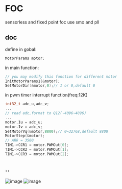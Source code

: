 # FOC

sensorless and fixed point foc use smo and pll

## doc
define in gobal:
```c
MotorParams motor;
```

in main function:
```c
// you may modify this function for different motor
InitMotorParams1(&motor);
SetMotorDir(&motor,0);// 1 or 0,default 0
```

in pwm timer interrupt function(freq:12K)
```c
int32_t adc_u,adc_v;
...
// read adc,format to Q12(-4096~4096)
...
motor.Iu = adc_u;
motor.Iv = adc_v;
SetMotorVq(&motor,8800);// 0~32768,default 8800
MotorStep(&motor);
// ARR = 3500
TIM1->CCR1 = motor.PWMOut[0];
TIM1->CCR2 = motor.PWMOut[1];
TIM1->CCR3 = motor.PWMOut[2];
```
## ..
![image](https://github.com/super1207/FOC/assets/30586004/b9abf442-6cf1-443c-b901-45823610e5f8)
![image](https://github.com/super1207/FOC/assets/30586004/47f3a4e8-000a-4547-8959-06532046b325)

